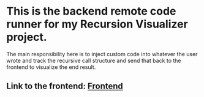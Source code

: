 # This is the backend remote code runner for my Recursion Visualizer project. 

The main responsibility here is to inject custom code into whatever the user wrote and
track the recursive call structure and send that back to the frontend to visualize the
end result. 

## Link to the frontend: [Frontend](https://github.com/ProjectsByJackHe/recursion-visualizer-frontend)